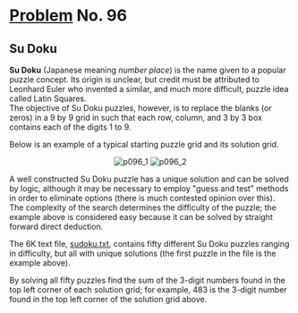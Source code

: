 # [Problem](https://projecteuler.net/problem=96) No. 96

## Su Doku

**Su Doku** (Japanese meaning _number place_) is the name given to a popular puzzle concept. Its origin is unclear, but credit must be attributed to Leonhard Euler who invented a similar, and much more difficult, puzzle idea called Latin Squares.<br>
The objective of Su Doku puzzles, however, is to replace the blanks (or zeros) in a 9 by 9 grid in such that each row, column, and 3 by 3 box contains each of the digits 1 to 9.

Below is an example of a typical starting puzzle grid and its solution grid.

<div align="center">
    <img src = "https://user-images.githubusercontent.com/73425927/163531797-bf6cfb23-cdf8-42da-8e20-bcc24967b2b6.png" alt="p096_1">
    <img src = "https://user-images.githubusercontent.com/73425927/163531797-bf6cfb23-cdf8-42da-8e20-bcc24967b2b6.png" alt="p096_2">
</div>

A well constructed Su Doku puzzle has a unique solution and can be solved by logic, although it may be necessary to employ "guess and test" methods in order to eliminate options (there is much contested opinion over this).<br>
The complexity of the search determines the difficulty of the puzzle; the example above is considered easy because it can be solved by straight forward direct deduction.

The 6K text file, [sudoku.txt](p096_sudoku.txt), contains fifty different Su Doku puzzles ranging in difficulty, but all with unique solutions (the first puzzle in the file is the example above).

By solving all fifty puzzles find the sum of the 3-digit numbers found in the top left corner of each solution grid; for example, 483 is the 3-digit number found in the top left corner of the solution grid above.
